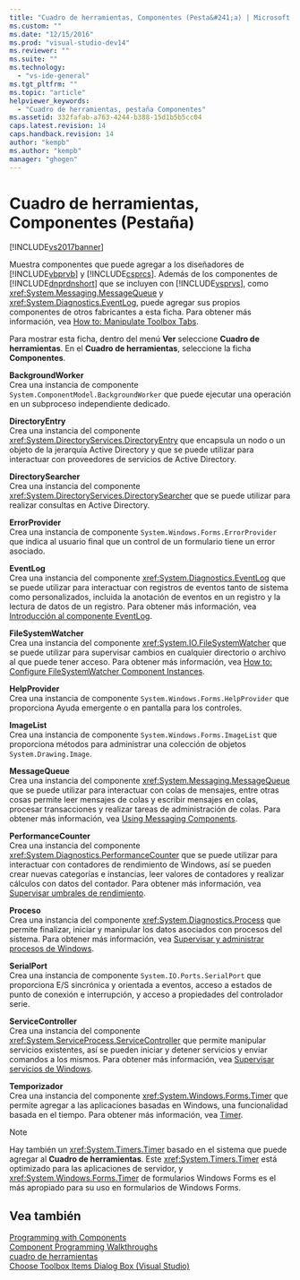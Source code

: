 ```yaml
---
title: "Cuadro de herramientas, Componentes (Pesta&#241;a) | Microsoft Docs"
ms.custom: ""
ms.date: "12/15/2016"
ms.prod: "visual-studio-dev14"
ms.reviewer: ""
ms.suite: ""
ms.technology: 
  - "vs-ide-general"
ms.tgt_pltfrm: ""
ms.topic: "article"
helpviewer_keywords: 
  - "Cuadro de herramientas, pestaña Componentes"
ms.assetid: 332fafab-a763-4244-b388-15d1b5b5cc04
caps.latest.revision: 14
caps.handback.revision: 14
author: "kempb"
ms.author: "kempb"
manager: "ghogen"
---
```

# Cuadro de herramientas, Componentes (Pesta&#241;a)
[!INCLUDE[vs2017banner](../../code-quality/includes/vs2017banner.md)]

Muestra componentes que puede agregar a los diseñadores de [!INCLUDE[vbprvb](../../code-quality/includes/vbprvb_md.md)] y [!INCLUDE[csprcs](../../data-tools/includes/csprcs_md.md)].  Además de los componentes de [!INCLUDE[dnprdnshort](../../code-quality/includes/dnprdnshort_md.md)] que se incluyen con [!INCLUDE[vsprvs](../../code-quality/includes/vsprvs_md.md)], como <xref:System.Messaging.MessageQueue> y <xref:System.Diagnostics.EventLog>, puede agregar sus propios componentes de otros fabricantes a esta ficha.  Para obtener más información, vea [How to: Manipulate Toolbox Tabs](http://msdn.microsoft.com/es-es/21285050-cadd-455a-b1f5-a2289a89c4db).  
  
 Para mostrar esta ficha, dentro del menú **Ver** seleccione **Cuadro de herramientas**.  En el **Cuadro de herramientas**, seleccione la ficha **Componentes**.  
  
 **BackgroundWorker**  
 Crea una instancia de componente `System.ComponentModel.BackgroundWorker` que puede ejecutar una operación en un subproceso independiente dedicado.  
  
 **DirectoryEntry**  
 Crea una instancia del componente <xref:System.DirectoryServices.DirectoryEntry> que encapsula un nodo o un objeto de la jerarquía Active Directory y que se puede utilizar para interactuar con proveedores de servicios de Active Directory.  
  
 **DirectorySearcher**  
 Crea una instancia del componente <xref:System.DirectoryServices.DirectorySearcher> que se puede utilizar para realizar consultas en Active Directory.  
  
 **ErrorProvider**  
 Crea una instancia de componente `System.Windows.Forms.ErrorProvider` que indica al usuario final que un control de un formulario tiene un error asociado.  
  
 **EventLog**  
 Crea una instancia del componente <xref:System.Diagnostics.EventLog> que se puede utilizar para interactuar con registros de eventos tanto de sistema como personalizados, incluida la anotación de eventos en un registro y la lectura de datos de un registro.  Para obtener más información, vea [Introducción al componente EventLog](http://msdn.microsoft.com/es-es/a2ba4f28-4b1a-435e-99ef-51b28e21f805).  
  
 **FileSystemWatcher**  
 Crea una instancia del componente <xref:System.IO.FileSystemWatcher> que se puede utilizar para supervisar cambios en cualquier directorio o archivo al que puede tener acceso.  Para obtener más información, vea [How to: Configure FileSystemWatcher Component Instances](http://msdn.microsoft.com/es-es/2e628234-4951-4135-8a86-28b924070d50).  
  
 **HelpProvider**  
 Crea una instancia de componente `System.Windows.Forms.HelpProvider` que proporciona Ayuda emergente o en pantalla para los controles.  
  
 **ImageList**  
 Crea una instancia de componente `System.Windows.Forms.ImageList` que proporciona métodos para administrar una colección de objetos `System.Drawing.Image`.  
  
 **MessageQueue**  
 Crea una instancia del componente <xref:System.Messaging.MessageQueue> que se puede utilizar para interactuar con colas de mensajes, entre otras cosas permite leer mensajes de colas y escribir mensajes en colas, procesar transacciones y realizar tareas de administración de colas.  Para obtener más información, vea [Using Messaging Components](http://msdn.microsoft.com/es-es/922dbac7-26f0-4e39-b666-ccfc184793d7).  
  
 **PerformanceCounter**  
 Crea una instancia del componente <xref:System.Diagnostics.PerformanceCounter> que se puede utilizar para interactuar con contadores de rendimiento de Windows, así se pueden crear nuevas categorías e instancias, leer valores de contadores y realizar cálculos con datos del contador.  Para obtener más información, vea [Supervisar umbrales de rendimiento](http://msdn.microsoft.com/es-es/b8b44a55-31d0-4b45-9517-8c1b1e4fdc91).  
  
 **Proceso**  
 Crea una instancia del componente <xref:System.Diagnostics.Process> que permite finalizar, iniciar y manipular los datos asociados con procesos del sistema.  Para obtener más información, vea [Supervisar y administrar procesos de Windows](http://msdn.microsoft.com/es-es/a86bd4c1-b92c-49a0-8f32-61d67837b45e).  
  
 **SerialPort**  
 Crea una instancia de componente `System.IO.Ports.SerialPort` que proporciona E\/S sincrónica y orientada a eventos, acceso a estados de punto de conexión e interrupción, y acceso a propiedades del controlador serie.  
  
 **ServiceController**  
 Crea una instancia del componente <xref:System.ServiceProcess.ServiceController> que permite manipular servicios existentes, así se pueden iniciar y detener servicios y enviar comandos a los mismos.  Para obtener más información, vea [Supervisar servicios de Windows](http://msdn.microsoft.com/es-es/4542ee3f-e052-4cb9-8726-58e9420de222).  
  
 **Temporizador**  
 Crea una instancia del componente <xref:System.Windows.Forms.Timer> que permite agregar a las aplicaciones basadas en Windows, una funcionalidad basada en el tiempo.  Para obtener más información, vea [Timer](../Topic/Timer%20Component%20\(Windows%20Forms\).md).  
  
> [!NOTE]
>  Hay también un <xref:System.Timers.Timer> basado en el sistema que puede agregar al **Cuadro de herramientas**. Este <xref:System.Timers.Timer> está optimizado para las aplicaciones de servidor, y <xref:System.Windows.Forms.Timer> de formularios Windows Forms es el más apropiado para su uso en formularios de Windows Forms.  
  
## Vea también  
 [Programming with Components](../Topic/Programming%20with%20Components.md)   
 [Component Programming Walkthroughs](../Topic/Component%20Programming%20Walkthroughs.md)   
 [cuadro de herramientas](../../ide/reference/toolbox.md)   
 [Choose Toolbox Items Dialog Box \(Visual Studio\)](http://msdn.microsoft.com/es-es/bd07835f-18a8-433e-bccc-7141f65263bb)